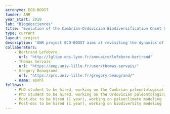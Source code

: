 ```yaml
---
acronyme: ECO-BOOST
funder: ANR
year_start: 2019
lab: "Biogéosciences"
title: "Evolution of the Cambrian-Ordovician Biodiversification Onset Over Space and Time"
type: current
layout: project
description: "ANR project ECO-BOOST aims at revisiting the dynamics of Early Paleozoic biodiversifications using data and climate-biodiversity models. PI: B. Lefebvre. Partners: T. Servais, G. Beaugrand, A. Pohl."
collaborators:
    - Bertrand Lefebvre
      url: "http://lgltpe.ens-lyon.fr/annuaire/lefebvre-bertrand"
    - Thomas Servais
      url: "https://eep.univ-lille.fr/user/thomas.servais/"
    - Gregory Beaugrand
      url: "https://pro.univ-lille.fr/gregory-beaugrand/"
    - name: apohl
fellows: 
    - PhD student to be hired, working on the Cambrian paleontological database (UMR 5276 Lyon)
    - PhD student to be hired, working on the Ordovician paleontological database (UMR 8198 Lille)
    - Post-doc to be hired (1 year), working on paleoclimate modeling (UMR 6282 Dijon)
    - Post-doc to be hired (1 year), working on biodiversity modeling (UMR 8187 Wimereux)
---
```

